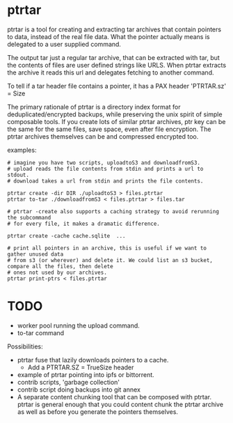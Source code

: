 # ptrtar

ptrtar is a tool for creating and extracting tar archives that 
contain pointers to data, instead of the real file data. What the pointer
actually means is delegated to a user supplied command.

The output tar just a regular tar archive, that can be extracted with tar,
but the contents of files are user defined strings like URLS. When ptrtar
extracts the archive it reads this url and delegates fetching to another command.

To tell if a tar header file contains a pointer, it has a PAX header 'PTRTAR.sz' = Size

The primary rationale of ptrtar is a directory index format for deduplicated/encrypted
backups, while preserving the unix spirit of simple composable tools. If you create lots
of similar ptrtar archives, ptr key can be the same for the same files, save space, even
after file encryption. The ptrtar archives themselves can be and compressed encrypted too.

examples:

```
# imagine you have two scripts, uploadtoS3 and downloadfromS3.
# upload reads the file contents from stdin and prints a url to stdout.
# download takes a url from stdin and prints the file contents.

ptrtar create -dir DIR ./uploadtoS3 > files.ptrtar
ptrtar to-tar ./downloadfromS3 < files.ptrtar > files.tar

# ptrtar -create also supports a caching strategy to avoid rerunning the subcommand
# for every file, it makes a dramatic difference.

ptrtar create -cache cache.sqlite  ...

# print all pointers in an archive, this is useful if we want to gather unused data
# from s3 (or wherever) and delete it. We could list an s3 bucket, compare all the files, then delete
# ones not used by our archives.
ptrtar print-ptrs < files.ptrtar
```



# TODO

- worker pool running the upload command.
- to-tar command

Possibilities:

- ptrtar fuse that lazily downloads pointers to a cache.
  - Add a PTRTAR.SZ = TrueSize header
- example of ptrtar pointing into ipfs or bittorrent.
- contrib scripts, 'garbage collection'
- contrib script doing backups into git annex
- A separate content chunking tool that can be composed with ptrtar.
  ptrtar is general enough that you could content chunk the ptrtar archive
  as well as before you generate the pointers themselves.
